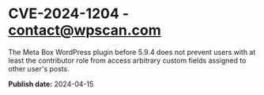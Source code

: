 # CVE-2024-1204 - contact@wpscan.com

The Meta Box  WordPress plugin before 5.9.4 does not prevent users with at least the contributor role from access arbitrary custom fields assigned to other user's posts.

**Publish date:** 2024-04-15
